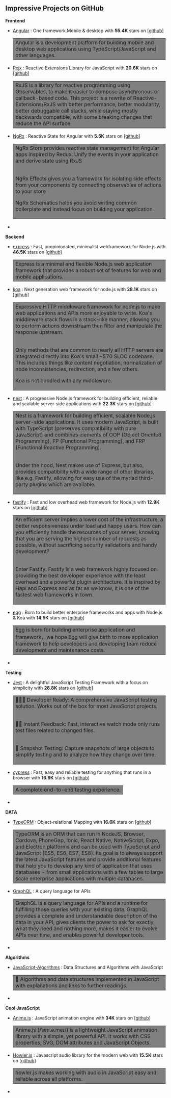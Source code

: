 ## Impressive Projects on GitHub

**Frontend**

- [Angular](https://angular.io/) : One framework.Mobile & desktop with **55.4K** stars on [[github](https://github.com/angular/angular)]
    
    <table><tr><td bgcolor=gray>
    Angular is a development platform for building mobile and desktop web applications using TypeScript/JavaScript and other languages.
    </td></tr></table>

- [Rxjx](https://rxjs-dev.firebaseapp.com/) : Reactive Extensions Library for JavaScript with **20.6K** stars on [[github](https://github.com/ReactiveX/rxjs)]

    <table><tr><td bgcolor=gray>
    RxJS is a library for reactive programming using Observables, to make it easier to compose asynchronous or callback-based code. This project is a rewrite of Reactive-Extensions/RxJS with better performance, better modularity, better debuggable call stacks, while staying mostly backwards compatible, with some breaking changes that reduce the API surface
    </td></tr></table>

- [NgRx](https://ngrx.io/) : Reactive State for Angular with **5.5K** stars on [[github](https://github.com/ngrx/platform)]

    <table><tr><td bgcolor=gray>
    NgRx Store provides reactive state management for Angular apps inspired by Redux. Unify the events in your application and derive state using RxJS<br></br>

    NgRx Effects gives you a framework for isolating side effects from your components by connecting observables of actions to your store

    NgRx Schematics helps you avoid writing common boilerplate and instead focus on building your application
    </td></tr></table>

- 


**Backend**

- [express](https://expressjs.com/) : Fast, unopinionated, minimalist webframework for Node.js with **46.5K** stars on [[github](https://github.com/expressjs/express)] 
    
    <table><tr><td bgcolor=gray>
    Express is a minimal and flexible Node.js web application framework that provides a robust set of features for web and mobile applications.
    </td></tr></table>

- [koa](https://koajs.com/) : Next generation web framework for node.js with **28.1K** stars on [[giihub](https://github.com/koajs/koa)]
    
    <table><tr><td bgcolor=gray>
    Expressive HTTP middleware framework for node.js to make web applications and APIs more enjoyable to write. Koa's middleware stack flows in a stack-like manner, allowing you to perform actions downstream then filter and manipulate the response upstream.<br></br>

    Only methods that are common to nearly all HTTP servers are integrated directly into Koa's small ~570 SLOC codebase. This includes things like content negotiation, normalization of node inconsistencies, redirection, and a few others.

    Koa is not bundled with any middleware.
    </td></tr></table>

- [nest](https://nestjs.com/) : A progressive Node.js framework for building efficient, reliable and scalable server-side applications with **22.3K** stars on [[github](https://github.com/nestjs/nest)]

    <table><tr><td bgcolor=gray>
    Nest is a framework for building efficient, scalable Node.js server-side applications. It uses modern JavaScript, is built with TypeScript (preserves compatibility with pure JavaScript) and combines elements of OOP (Object Oriented Programming), FP (Functional Programming), and FRP (Functional Reactive Programming).<br></br>

    Under the hood, Nest makes use of Express, but also, provides compatibility with a wide range of other libraries, like e.g. Fastify, allowing for easy use of the myriad third-party plugins which are available.
    </td></tr></table>
    
- [fastify](https://www.fastify.io/) : Fast and low overhead web framework for Node.js with **12.9K** stars on [[github](https://github.com/fastify/fastify)]

    <table><tr><td bgcolor=gray>
    An efficient server implies a lower cost of the infrastructure, a better responsiveness under load and happy users. How can you efficiently handle the resources of your server, knowing that you are serving the highest number of requests as possible, without sacrificing security validations and handy development?<br></br>

    Enter Fastify. Fastify is a web framework highly focused on providing the best developer experience with the least overhead and a powerful plugin architecture. It is inspired by Hapi and Express and as far as we know, it is one of the fastest web frameworks in town.
    </td></tr></table>

- [egg](https://eggjs.org/) : Born to build better enterprise frameworks and apps with Node.js & Koa with **14.5K** stars on [[github](https://github.com/eggjs/egg/)]

    <table><tr><td bgcolor=gray>
    Egg is born for building enterprise application and framework，we hope Egg will give birth to more application framework to help developers and developing team reduce development and maintenance costs.
    </td></tr></table>

-

**Testing**

- [Jest](https://jestjs.io/) : A delightful JavaScript Testing Framework with a focus on simplicity with **28.8K** stars on [[github](https://github.com/facebook/jest)]

    <table><tr><td bgcolor=gray>
    👩🏻‍💻 Developer Ready: A comprehensive JavaScript testing solution. Works out of the box for most JavaScript projects.<br></br>

    🏃🏽 Instant Feedback: Fast, interactive watch mode only runs test files related to changed files.<br></br>

    📸 Snapshot Testing: Capture snapshots of large objects to simplify testing and to analyze how they change over time.
    </td></tr></table>

- [cypress](https://www.cypress.io/) : Fast, easy and reliable testing for anything that runs in a browser with **16.9K** stars on [[github](https://github.com/cypress-io/cypress)]

    <table><tr><td bgcolor=gray>
    A complete end-to-end testing experience. 
    </td></tr></table>

- 

**DATA**

- [TypeORM](https://typeorm.io/#/) : Object-relational Mapping with **16.6K** stars on [[github](https://github.com/typeorm/typeorm)]

    <table><tr><td bgcolor=gray>
    TypeORM is an ORM that can run in NodeJS, Browser, Cordova, PhoneGap, Ionic, React Native, NativeScript, Expo, and Electron platforms and can be used with TypeScript and JavaScript (ES5, ES6, ES7, ES8). Its goal is to always support the latest JavaScript features and provide additional features that help you to develop any kind of application that uses databases - from small applications with a few tables to large scale enterprise applications with multiple databases.
    </td></tr></table>

- [GraphQL](https://graphql.org/) : A query language for APIs 

    <table><tr><td bgcolor=gray>
    GraphQL is a query language for APIs and a runtime for fulfilling those queries with your existing data. GraphQL provides a complete and understandable description of the data in your API, gives clients the power to ask for exactly what they need and nothing more, makes it easier to evolve APIs over time, and enables powerful developer tools.
    </td></tr></table>

-

**Algorithms**

- [JavaScript-Algorithms](https://github.com/trekhleb/javascript-algorithms) : Data Structures and Algorithms with JavaScript 

    <table><tr><td bgcolor=gray>
    📝 Algorithms and data structures implemented in JavaScript with explanations and links to further readings.
    </td></tr></table>

- 

**Cool JavaScript**

- [Anime.js](https://animejs.com/) : JavaScript animation engine with **34K** stars on [[github](https://github.com/juliangarnier/anime)]

    <table><tr><td bgcolor=gray>
    Anime.js (/ˈæn.ə.meɪ/) is a lightweight JavaScript animation library with a simple, yet powerful API. It works with CSS properties, SVG, DOM attributes and JavaScript Objects.
    </td></tr></table>

- [Howler.js](https://howlerjs.com/) : Javascript audio library for the modern web with **15.5K** stars on [[github](https://github.com/goldfire/howler.js/)]

    <table><tr><td bgcolor=gray>
    howler.js makes working with audio in JavaScript easy and reliable across all platforms.
    </td></tr></table>

- []()

